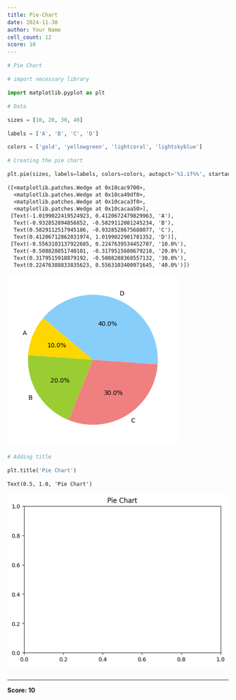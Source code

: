 ```yaml
---
title: Pie-Chart
date: 2024-11-30
author: Your Name
cell_count: 12
score: 10
---
```


```python
# Pie Chart
```


```python
# import necessary library
```


```python
import matplotlib.pyplot as plt

```


```python
# Data
```


```python
sizes = [10, 20, 30, 40]
```


```python
labels = ['A', 'B', 'C', 'D']
```


```python
colors = ['gold', 'yellowgreen', 'lightcoral', 'lightskyblue']

```


```python
# Creating the pie chart
```


```python
plt.pie(sizes, labels=labels, colors=colors, autopct='%1.1f%%', startangle=140)
```




    ([<matplotlib.patches.Wedge at 0x10cac9700>,
      <matplotlib.patches.Wedge at 0x10ca49df0>,
      <matplotlib.patches.Wedge at 0x10caca3f0>,
      <matplotlib.patches.Wedge at 0x10cacaa50>],
     [Text(-1.0199022419524923, 0.4120672479829963, 'A'),
      Text(-0.932852894856852, -0.5829112081245234, 'B'),
      Text(0.5829112517945186, -0.9328528675688077, 'C'),
      Text(0.41206712862031974, 1.0199022901781352, 'D')],
     [Text(-0.5563103137922685, 0.2247639534452707, '10.0%'),
      Text(-0.508828851740101, -0.3179515680679218, '20.0%'),
      Text(0.3179515918879192, -0.5088288368557132, '30.0%'),
      Text(0.22476388833835623, 0.5563103400971645, '40.0%')])




    
![png](pie-chart_files/pie-chart_8_1.png)
    



```python
# Adding title
```


```python
plt.title('Pie Chart')
```




    Text(0.5, 1.0, 'Pie Chart')




    
![png](pie-chart_files/pie-chart_10_1.png)
    



```python

```


---
**Score: 10**
